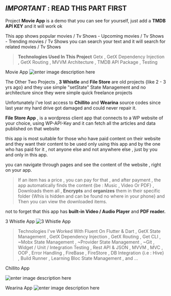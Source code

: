 ## *IMPORTANT* : READ THIS PART FIRST

Project **Movie App** is a demo that you can see for yourself, just add a **TMDB API KEY** and it will work ok


This app shows popular movies / Tv Shows - Upcoming movies / Tv Shows - Trending movies / Tv Shows 
you can search your text and it will search for related movies / Tv Shows 


> **Technologies Used In This Project**
Getx ,
GetX Dependency Injection ,
GetX Routing ,
MVVM Architecture  ,
TMDB API Package ,
Testing 





Movie App
![enter image description here](https://lh3.googleusercontent.com/s4IUO9JGoRM4Pl1nyk4qBoLGW--QwmRIu1cfbC4wAIyVKIev7hjnGut489FcMpXr-KbfGI4ufn9ll9gDutN_DHvppsd7MKPyoc5Vz0ZVDHXwZTfeqbdFyG0EwcMC18WVDhwo2t0JGhetZ_22Lo3MUawS3e1aCq-QiflhlyC5Lr1aAENsHiOMKRKHf-ogWeC183yEEUuD8iWG6xdblvwR9ta-TBjJGVF4QrSspWawRPm0hefvX6th8VuiZhtKk60ZjCBxctZ7BcFVNsIHd1jwrsvAj3az9o3Wj2_y0HV-9g8JJloSK6y4TIhMcGClkJI2jpFZvPHMLHH9XT0dKoAT9Ue5EkmSL8gjPP-_78tV7YGvuf-6SrACxVV0EMZrFNOzk_tgpVt1MFE1fhHW0sD-YP91DelNzuXSQFYBtCjle_nLkliNAOb5XIZkEwxjaNG7y3R9QbPFwcrQxRwT0AXX_KFNHf_rSXYSS3cEpWa8ebEF1cvnLE8C4ar005Z-Mv_fV2OEzcK_3FmAyY8BNM-Cz7KiZPcBhhQORvaIrfnclMJNM0I3cNGYNDUM4n9-9OfjM55kwTr7pX4OQVAeqhKBeMYEHVeemUAmzzNRr8ljvQ0aBtQ_d8WNrRqLaGV1W47rgMd4E5Q5SNBV8i1M9_h76CidYwF5dX3f2fQQpuZnYpiSMLNT0K8AnoYwsj4BYjs607YZhJvvbWGmY_NT0u8u6EofKsbJbB_Z1JGLD1mWtKgFviY1qQyjsARmE6WXeZ3XcjF50wFXzH7aSNWqzsFLd3GaeIyylPNDnj8CLy4duK9m88AgbqHMgeCZqnG1peHMM1viGI-GNMAq0uIpSG3hIlrF7dHVUbfphnIHii2OD-HAdSjggfTLU0HySKgSzvpo5xuHrWZ6KhA1AUt96FPfjOU1H9eGtKiB5N3ldsQs_9Jq=w1500-h800-no?authuser=0)

The Other Two Projects , **3 Whistle** and **File Store** are old projects {like 2 - 3 yrs ago} and they use simple "setState" State Management and no architecture since they were simple quick freelance projects

Unfortunately i've lost access to **Chillito** and **Wearina** source codes since last year my hard drive got damaged and could never repair it. 

**File Store App** , is a wordpress client app that connects to a WP website of your choice,  using WP-API-Key and it can fetch all the articles and data published on that website

this app is most suitable for those who have paid content on their website and they want their content to be used only using this app and by the one who has paid for it , not anyone else and not anywhere else , 
just by you and only in this app.

you can navigate through pages and see the content of the website , right on your app.  

> If an item has a price , you can pay for that , and after payment , the app automatically finds the content {be : Music , Video Or PDF} , Downloads them all , **Encrypts** and **organizes** them in their specific folder {Whis is hidden and can be found no where in your phone} and Then you can view the downloaded items.

not to forget that this app has **built-in Video / Audio Player** and **PDF reader.**





3 Whistle App
![3 Whistle App](https://lh3.googleusercontent.com/rqfRbSf17smFKpWaHlCDdU789ajN5wHr1LUKbwNwcFTMpiuOz5CgftYV1EuNt9dtKfXF1F9Vh0c8MPBd5HdDX9VY6-c3SZfHF0DTU50-wUtsMLoYse94Pt70z2VE1fpnDgZW7RYbXgkZk1vfth31Mdnun0RMHxcicMuNZsdp1MfX2PjjUy5bZ_JAVMGI0GCkW5OpEObBV1oc6sQpceTjH6tFbwT41fZmoIqNprmCz0F47gQWrGSNsAspK3tJfs_bXHeLeU3LVSmpsBnqH_z6myLIMMZBjEDLFs8KuwK6SUPA_3Uzi9vv89rSHN8FvEY2CzxGgIEnSdEb5-VN_UETA_KZ-FyHUjegZi_HHnIRoLEK-bPrMj-0RsfPizAP9f7PqxDX_H4LZXZh-xRY4zwIV6mbO8XCt9uocM29XNckmJFAMMJcgPBAaYR1hL9_OkAlcHVrU-pXoI7yf8zSDtATXWwMQInSuE7HtOBVyBZ1FijX_KMvgHRrCOYq9XzoY3kPqmhryvie_HpXkgmodGgWUMRU41geVRyWJ2YThM4YbZG56mrRBnSG6pMFeEl2SaZEs5BHW1KWT5vnuYnszTy879O-cau56cIyThAQLSbWSjxbIgnG4wwMAuPzJAVchJSHcAgOZPk2kjUcO--MgBBtAWD-Pc-M1LMJqlNS1aVDH6duRmtrC2qPcOYCnf3NZ6o9odSkHDl6OZ1iAytZfqa2_Gf1vObC84ot911b5sL1xR_O3spyYMVK0YGiPsDG1QjdI3Vi-XFsufUAXU6ScwWGyRfA4UKm7U4yKh4FV90yBxUIoznGqYTK78WK4G2NHjT_F9LrvFvdT5h34VBw9MWlBA-HkADuAsJ9Jmj-WfTwCQ5Ccr42ceChBVQC2u7BPngdCfgRPSEHbF6FUkSsvS0ZjNddI1Wr5z4i8REPqqBiE4XP=w1200-h686-no?authuser=0)





> Technologies I've Worked With
Fluent On Flutter & Dart ,
GetX State Management ,
GetX Dependency Injection ,
GetX Routing ,
Get CLI ,
~Mobx State Management ,
~Provider State Management ,
~Git ,
Widget / Unit / Integration Testing ,
Rest API & JSON ,
MVVM ,
MVC ,
OOP ,
Error Handling ,
FireBase ,
FireStore ,
DB Integration {i.e : Hive} ,
Build Runner ,
Learning Bloc State Management ,
and ...





Chillito App

![enter image description here](https://lh3.googleusercontent.com/uIulzPnVEJ4NUw-49F9HzBA1hvnVo4qZp4W1dn7vdkWTsSvGcPwnDcwm_AniPEnvwR41sVsZ9UErUZoYueRKfm1rqGTVup99KwhawzSXvOD77KYleEhNgYd9n2tsoi7KU-ePKTtFsksWlGnym14bZGXfDyEc395FK_CHOv45uKvGq-d6Dso2ojGCTS1nyKgX-T40IA9ItgoN73_tewpQVOJzE_B-ttE3sSswRMPjZSuRAIlCdcncIFpXIExpHXxln5KgLfl4cCqHydrPuIYGVSkRwz2kaJBcLt1p3o71CK7UQkWV0cNoI6qnhg8_xvTbICeaUcKpusKXjfrN83Mv0hwwNWH5y92ATxy3qFV3-1Iomr0m5ihOfyxg4V49zkvQd4UkexzlYmKdfRi-npPt-2Oo3UKJ1P-i484q75DjbKr51_adsDf4IqCVvjc4SetcopIKBOb1tsI2L4e9fz8NOB8rsHnFgfBbbwV67u_MvHlrn4TDemUZk-K9aLgx5Qvb1ZPRvnJSI-KA92UTm27eC628p12jwNmlztuZz8KivvdZ3Gx2IUbW8jS_3Y2aeBLodnLpBb-wAeNcvLn95ARTE1BSUEwsvN_9sNg5IdmumPLLAMK2KvGUL7-8zJVRKHS0CkIFBlGtxiGi4SfgPKWmk03gEqst7nUjX-BEAJdqz_MpH2M8mXIwFN6sJEu54l0VUtwYrs_aquKuKNv5vYn4Z6A92yrbsjym8ByrCixJr4PLQxgZ14ACzfCyPhed5u0Y6jLchfJ4sLIzhX5YqWSH-7x7JDdnff0CqiAyWnVv88bY6op-yjY1gG8-MaH59Ltden7dgi5s7FFF2X4FzuJjnR8q0p4nWlaFSOXwEzvxP9IvNKWfuMDFNrpnEH6Pwrzzy8luysoLv8dp5-h1nBI05-mTeloPyMVT7mOb1kLCbbVu=w873-h836-no?authuser=0)





Wearina App
![enter image description here](https://lh3.googleusercontent.com/oQ9ThsTV66b74CJtfX7uBw1JYeMWAxUs4rn742AASie40L4m0dbgM205bnv-WdNhtwnTEgWK4Y43sX4oUKblJqSLaHHiEI_87S3RtJ1hUg-58r9j3jx4PypCML1iHr95j92GM1rN34ABjMjru7Cac0xtzcgCuGiYG5Qr5UMzpDxCWRur9O9d0jZzc_fSTed4Ff1VDl30Os32f4dAXhYIRCYeUOFpQ5xYdRn70OD6TtFnhz_FiC0OvdJqDokp5uqa7ukAFPoNiIEqIYoWlKMFOsF7yMj0COaEse3wq6maila0lTu2yp8xhaMG98wLQ9GZFsJkbC0eFO_hrO-7e1wOrPB4Pd3GT3_AWqfsulnezj5eXjrlBgX91f9fw6jsTK86otsJV_D3_M9et3jnmxaCY2Abim13Z-EPKuAtMdNiYC8uGhDSwnyRBhYo3OKksLXYepp-seNs4AWDg6C-BHu19XPGBKwO1nQnEGk2x1ZQK3twWySwkWftAfZEZD7k5KAAg8JLUdb7Zv5cZktW6MJuNdu98YYDmNim1g9WzlurzSFOPEIt5DB7EzimEcR3wodHV9EiSMVPHp897dBsX-Vatusp5yvBVkk4dKz_hpBw4dWpLsqJWypIiWQtzsAnIMzRjJLKhrUfQQTv7hKpvquLorwjJo3nnmA8hG7l_uXb8DS9lvYQko6-JsC4NDx6kJoi34euvNtL7dZ-r-T8tmYVk9SN_U-bq4EtL2zkrqAJNnFA6u5wKSmgpQs5l35_vLLQ0lPs4Q1jBETY_OV6dnhpRrcStjHT9w6oORt0T0NsWwaTa9i9etkPSEEmYDbwimn9O6zH-8qYDodZgzE1XtQUosHgwFj14-j624tE1oSTAatP1s4Yw-CmcsTYFwdfzAo1PIT3Vk-5JtgUiTe-2OpZ1edZ-je2osaI0g-ktlmKl6tD=w973-h988-no?authuser=0)
